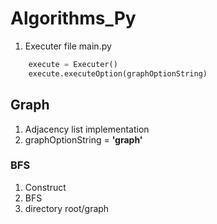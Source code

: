# Algorithms_Py

1. Executer file main.py

``` python
    execute = Executer()
    execute.executeOption(graphOptionString)
```

## Graph

1. Adjacency list implementation
2. graphOptionString = **'graph'**

### BFS

1. Construct
2. BFS
3. directory root/graph

